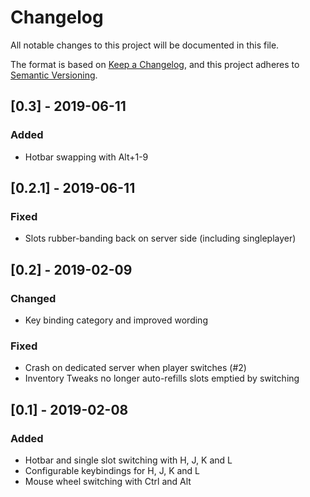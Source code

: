 # Changelog
All notable changes to this project will be documented in this file.

The format is based on [Keep a Changelog](https://keepachangelog.com/en/1.0.0/),
and this project adheres to [Semantic Versioning](https://semver.org/spec/v2.0.0.html).

## [0.3] - 2019-06-11
### Added
- Hotbar swapping with Alt+1-9

## [0.2.1] - 2019-06-11
### Fixed
- Slots rubber-banding back on server side (including singleplayer)

## [0.2] - 2019-02-09
### Changed
- Key binding category and improved wording
### Fixed
- Crash on dedicated server when player switches (#2)
- Inventory Tweaks no longer auto-refills slots emptied by switching

## [0.1] - 2019-02-08
### Added
- Hotbar and single slot switching with H, J, K and L
- Configurable keybindings for H, J, K and L
- Mouse wheel switching with Ctrl and Alt
